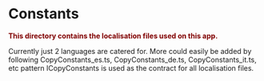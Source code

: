 # Constants

<p><strong style="color:maroon">This directory contains the localisation files used on this app.</strong></p>

Currently just 2 languages are catered for. More could easily be added by following CopyConstants_es.ts, CopyConstants_de.ts, CopyConstants_it.ts, etc pattern
ICopyConstants is used as the contract for all localisation files.
